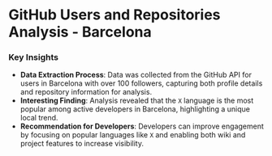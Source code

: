 # GitHub Users and Repositories Analysis - Barcelona

### Key Insights

- **Data Extraction Process**: Data was collected from the GitHub API for users in Barcelona with over 100 followers, capturing both profile details and repository information for analysis.
- **Interesting Finding**: Analysis revealed that the `X` language is the most popular among active developers in Barcelona, highlighting a unique local trend.
- **Recommendation for Developers**: Developers can improve engagement by focusing on popular languages like `X` and enabling both wiki and project features to increase visibility.
